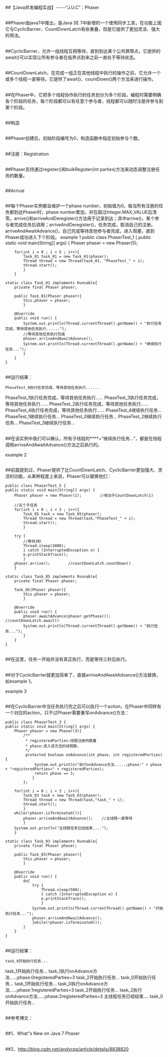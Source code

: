 ##【Java并发编程实战】-----“J.U.C”：Phaser

##
##Phaser由java7中推出，是Java SE 7中新增的一个使用同步工具，在功能上面它与CyclicBarrier、CountDownLatch有些重叠，但是它提供了更加灵活、强大的用法。  

##
##CyclicBarrier，允许一组线程互相等待，直到到达某个公共屏障点。它提供的await()可以实现让所有参与者在临界点到来之前一直处于等待状态。  

##
##CountDownLatch，在完成一组正在其他线程中执行的操作之前，它允许一个或多个线程一直等待。它提供了await()、countDown()两个方法来进行操作。  

##
##在Phaser中，它把多个线程协作执行的任务划分为多个阶段，编程时需要明确各个阶段的任务，每个阶段都可以有任意个参与者，线程都可以随时注册并参与到某个阶段。  

##
##构造  

##
##Phaser创建后，初始阶段编号为0，构造函数中指定初始参与个数。  

##
##注册：Registration  

##
##Phaser支持通过register()和bulkRegister(int parties)方法来动态调整注册任务的数量。  

##
##Arrival  

##
##每个Phaser实例都会维护一个phase number，初始值为0。每当所有注册的任务都到达Phaser时，phase number累加，并在超过Integer.MAX_VALUE后清零。arrive()和arriveAndDeregister()方法用于记录到达；其中arrive()，某个参与者完成任务后调用；arriveAndDeregister()，任务完成，取消自己的注册。arriveAndAwaitAdvance()，自己完成等待其他参与者完成，进入阻塞，直到Phaser成功进入下个阶段。  example 1     	public class PhaserTest_1 {    public static void main(String[] args) {        Phaser phaser = new Phaser(5);                for(int i = 0 ; i < 5 ; i++){            Task_01 task_01 = new Task_01(phaser);            Thread thread = new Thread(task_01, "PhaseTest_" + i);            thread.start();        	}    	}        static class Task_01 implements Runnable{        private final Phaser phaser;                public Task_01(Phaser phaser){            this.phaser = phaser;        	}                @Override        public void run() {            System.out.println(Thread.currentThread().getName() + "执行任务完成，等待其他任务执行......");            //等待其他任务执行完成            phaser.arriveAndAwaitAdvance();            System.out.println(Thread.currentThread().getName() + "继续执行任务...");        	}    	}	}

##
##运行结果：  	PhaseTest_0执行任务完成，等待其他任务执行......PhaseTest_1执行任务完成，等待其他任务执行......PhaseTest_3执行任务完成，等待其他任务执行......PhaseTest_2执行任务完成，等待其他任务执行......PhaseTest_4执行任务完成，等待其他任务执行......PhaseTest_4继续执行任务...PhaseTest_1继续执行任务...PhaseTest_0继续执行任务...PhaseTest_2继续执行任务...PhaseTest_3继续执行任务...

##
##在该实例中我们可以确认，所有子线程的****+”继续执行任务…”，都是在线程调用arriveAndAwaitAdvance()方法之后执行的。example 2

##
##前面提到过，Phaser提供了比CountDownLatch、CyclicBarrier更加强大、灵活的功能，从某种程度上来说，Phaser可以替换他们：  	public class PhaserTest_5 {    public static void main(String[] args) {        Phaser phaser = new Phaser(1);        //相当于CountDownLatch(1)                 //五个子任务        for(int i = 0 ; i < 3 ; i++){            Task_05 task = new Task_05(phaser);            Thread thread = new Thread(task,"PhaseTest_" + i);            thread.start();        	}                try {            //等待3秒            Thread.sleep(3000);        	} catch (InterruptedException e) {            e.printStackTrace();        	}        phaser.arrive();        //countDownLatch.countDown()    	}        static class Task_05 implements Runnable{        private final Phaser phaser;                Task_05(Phaser phaser){            this.phaser = phaser;        	}                @Override        public void run() {            phaser.awaitAdvance(phaser.getPhase());        //countDownLatch.await()            System.out.println(Thread.currentThread().getName() + "执行任务...");        	}    	}	}

##
##在这里，任务一开始并没有真正执行，而是等待三秒后执行。

##
##对于CyclicBarrier就更加简单了，直接arriveAndAwaitAdvance()方法替换，如example 1。example 3

##
##在CyclicBarrier中当任务执行完之后可以执行一个action，在Phaser中同样有一个对应的action，只不过Phaser需要重写onAdvance()方法：  	public class PhaserTest_3 {    public static void main(String[] args) {        Phaser phaser = new Phaser(3){            /**             * registeredParties:线程注册的数量             * phase:进入该方法的线程数，             */             protected boolean onAdvance(int phase, int registeredParties) {                  System.out.println("执行onAdvance方法.....;phase:" + phase + "registeredParties=" + registeredParties);                 return phase == 3;              	}        	};                for(int i = 0 ; i < 3 ; i++){            Task_03 task = new Task_03(phaser);            Thread thread = new Thread(task,"task_" + i);            thread.start();        	}        while(!phaser.isTerminated()){            phaser.arriveAndAwaitAdvance();    //主线程一直等待        	}        System.out.println("主线程任务已经结束....");    	}        static class Task_03 implements Runnable{        private final Phaser phaser;                public Task_03(Phaser phaser){            this.phaser = phaser;        	}                @Override        public void run() {            do{                try {                    Thread.sleep(500);                	} catch (InterruptedException e) {                    e.printStackTrace();                	}                System.out.println(Thread.currentThread().getName() + "开始执行任务...");                phaser.arriveAndAwaitAdvance();            	}while(!phaser.isTerminated());        	}    	}	}

##
##运行结果：  	task_0开始执行任务...task_1开始执行任务...task_1执行onAdvance方法.....;phase:0registeredParties=3task_2开始执行任务...task_0开始执行任务...task_1开始执行任务...task_0执行onAdvance方法.....;phase:1registeredParties=3task_2开始执行任务...task_2执行onAdvance方法.....;phase:2registeredParties=3主线程任务已经结束....task_0开始执行任务...

##
##

##
##参考博文：

##
##1、What"s New on Java 7 Phaser

##
##2、http://blog.csdn.net/andycpp/article/details/8838820